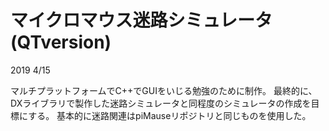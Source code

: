 # マイクロマウス迷路シミュレータ(QTversion)

2019 4/15

マルチプラットフォームでC++でGUIをいじる勉強のために制作。
最終的に、DXライブラリで製作した迷路シミュレータと同程度のシミュレータの作成を目標にする。
基本的に迷路関連はpiMauseリポジトリと同じものを使用した。


